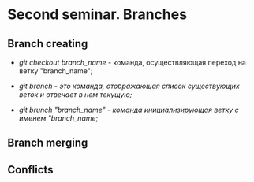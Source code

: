 # Second seminar. Branches  

## Branch creating

* *git checkout branch_name* - команда, осуществляющая переход на ветку "branch_name";

* *git branch - это команда, отображающая список существующих веток и отвечает в нем текущую;*

* *git brunch "branch_name" - команда инициализирующая ветку с именем "branch_name*;

## Branch merging

## Conflicts